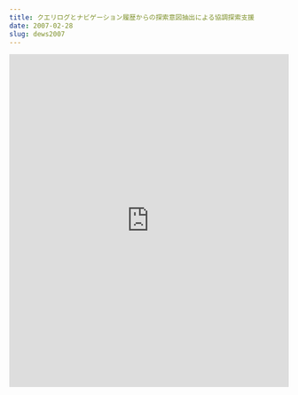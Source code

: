 ```yaml
---
title: クエリログとナビゲーション履歴からの探索意図抽出による協調探索支援
date: 2007-02-28
slug: dews2007
---
```

<iframe class="scribd_iframe_embed" src="https://www.scribd.com/embeds/114581735/content?start_page=1&view_mode=scroll&access_key=key-621jfr5a9s8vrholbgc&show_recommendations=true" data-auto-height="false" data-aspect-ratio="0.7074509803921568" scrolling="no" id="doc_71699" width="100%" height="600" frameborder="0"></iframe>
